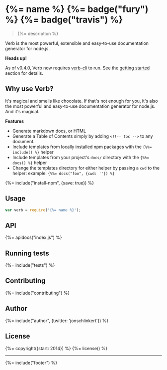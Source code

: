 # {%= name %} {%= badge("fury") %} {%= badge("travis") %}

> {%= description %}

Verb is the most powerful, extensible and easy-to-use documentation generator for node.js. 

**Heads up!**

As of v0.4.0, Verb now requires [verb-cli] to run. See the [getting started](#getting-started) section for details.

## Why use Verb?
It's magical and smells like chocolate. If that's not enough for you, it's also the most powerful and easy-to-use documentation generator for node.js. And it's magical.

**Features**

- Generate markdown docs, or HTML
- Generate a Table of Contents simply by adding `<!!-- toc -->` to any document.
- Include templates from locally installed npm packages with the `{%%= include() %}` helper
- Include templates from your project's `docs/` directory with the `{%%= docs() %}` helper
- Change the templates directory for either helper by passing a `cwd` to the helper: example: `{%%= docs("foo", {cwd: ''}) %}`

{%= include("install-npm", {save: true}) %}

## Usage

```js
var verb = require('{%= name %}');
```

## API
{%= apidocs("index.js") %}

## Running tests
{%= include("tests") %}

## Contributing
{%= include("contributing") %}

## Author
{%= include("author", {twitter: 'jonschlinkert'}) %}

## License
{%= copyright({start: 2014}) %}
{%= license() %}

***

{%= include("footer") %}

[verb-cli]: https://github.com/verbose/verb-cli
